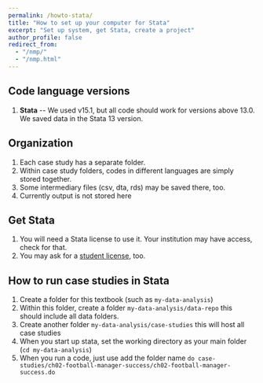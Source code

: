```yaml
---
permalink: /howto-stata/
title: "How to set up your computer for Stata"
excerpt: "Set up system, get Stata, create a project"
author_profile: false
redirect_from:
  - "/nmp/"
  - "/nmp.html"
---
```


## Code language versions
1. **Stata** -- We used v15.1, but all code should work for versions above 13.0. We saved data in the Stata 13 version.

## Organization
1. Each case study has a separate folder.
2. Within case study folders, codes in different languages are simply stored together.
3. Some intermediary files (csv, dta, rds) may be saved there, too.
4. Currently output is not stored here

## Get Stata
1. You will need a Stata license to use it. Your institution may have access, check for that.
2. You may ask for a [student license](https://www.stata.com/customer-service/short-term-license/), too.


## How to run case studies in Stata

1. Create a folder for this textbook (such as `my-data-analysis`)
2. Within this folder, create a folder `my-data-analysis/data-repo` this should include all data folders.
3. Create another folder  `my-data-analysis/case-studies` this will host all case studies
4. When you start up stata, set the working directory as your main folder (`cd my-data-analysis`)
5. When you run a code, just use add the folder name `do case-studies/ch02-football-manager-success/ch02-football-manager-success.do`
